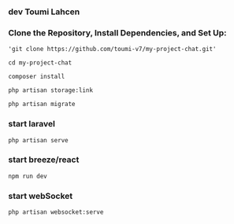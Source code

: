
### dev Toumi Lahcen 

### Clone the Repository, Install Dependencies, and Set Up:

    'git clone https://github.com/toumi-v7/my-project-chat.git'

    cd my-project-chat

    composer install

    php artisan storage:link

    php artisan migrate

### start laravel
    php artisan serve

### start breeze/react 
    npm run dev
    
### start webSocket
    php artisan websocket:serve

